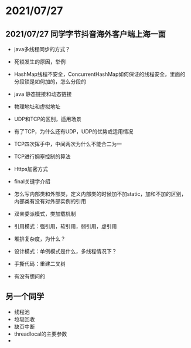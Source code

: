 # 2021/07/27

## 2021/07/27 同学字节抖音海外客户端上海一面  

- java多线程同步的方式？


- 死锁发生的原因，举例


- HashMap线程不安全，ConcurrentHashMap如何保证的线程安全，里面的分段锁是如何加的，怎么分段的


- java 静态链接和动态链接


- 物理地址和虚拟地址


- UDP和TCP的区别，适用场景


- 有了TCP，为什么还有UDP，UDP的优势或适用情况


- TCP四次挥手中，中间两次为什么不能合二为一


- TCP进行拥塞控制的算法


- Https加密方式


- final关键字介绍


- 怎么写内部类和外部类，定义内部类的时候加不加static，加和不加的区别，内部类有没有对外部实例的引用


- 双亲委派模式，类加载机制


- 引用模式：强引用，软引用，弱引用，虚引用


- 堆排复杂度，为什么？


- 设计模式：单例模式是什么，多线程情况下？


- 手撕代码：重建二叉树


- 有没有想问的

## 另一个同学

- 线程池
- 垃圾回收
- 缺页中断
- threadlocal的主要参数
- 
